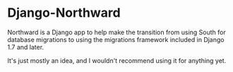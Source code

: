 Django-Northward
================

Northward is a Django app to help make the transition from using South for
database migrations to using the migrations framework included in Django 1.7
and later.

It's just mostly an idea, and I wouldn't recommend using it for anything yet.
